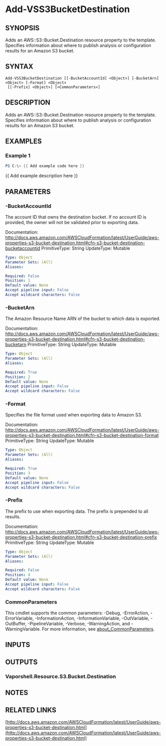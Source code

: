 # Add-VSS3BucketDestination

## SYNOPSIS
Adds an AWS::S3::Bucket.Destination resource property to the template.
Specifies information about where to publish analysis or configuration results for an Amazon S3 bucket.

## SYNTAX

```
Add-VSS3BucketDestination [[-BucketAccountId] <Object>] [-BucketArn] <Object> [-Format] <Object>
 [[-Prefix] <Object>] [<CommonParameters>]
```

## DESCRIPTION
Adds an AWS::S3::Bucket.Destination resource property to the template.
Specifies information about where to publish analysis or configuration results for an Amazon S3 bucket.

## EXAMPLES

### Example 1
```powershell
PS C:\> {{ Add example code here }}
```

{{ Add example description here }}

## PARAMETERS

### -BucketAccountId
The account ID that owns the destination bucket.
If no account ID is provided, the owner will not be validated prior to exporting data.

Documentation: http://docs.aws.amazon.com/AWSCloudFormation/latest/UserGuide/aws-properties-s3-bucket-destination.html#cfn-s3-bucket-destination-bucketaccountid
PrimitiveType: String
UpdateType: Mutable

```yaml
Type: Object
Parameter Sets: (All)
Aliases:

Required: False
Position: 1
Default value: None
Accept pipeline input: False
Accept wildcard characters: False
```

### -BucketArn
The Amazon Resource Name ARN of the bucket to which data is exported.

Documentation: http://docs.aws.amazon.com/AWSCloudFormation/latest/UserGuide/aws-properties-s3-bucket-destination.html#cfn-s3-bucket-destination-bucketarn
PrimitiveType: String
UpdateType: Mutable

```yaml
Type: Object
Parameter Sets: (All)
Aliases:

Required: True
Position: 2
Default value: None
Accept pipeline input: False
Accept wildcard characters: False
```

### -Format
Specifies the file format used when exporting data to Amazon S3.

Documentation: http://docs.aws.amazon.com/AWSCloudFormation/latest/UserGuide/aws-properties-s3-bucket-destination.html#cfn-s3-bucket-destination-format
PrimitiveType: String
UpdateType: Mutable

```yaml
Type: Object
Parameter Sets: (All)
Aliases:

Required: True
Position: 3
Default value: None
Accept pipeline input: False
Accept wildcard characters: False
```

### -Prefix
The prefix to use when exporting data.
The prefix is prepended to all results.

Documentation: http://docs.aws.amazon.com/AWSCloudFormation/latest/UserGuide/aws-properties-s3-bucket-destination.html#cfn-s3-bucket-destination-prefix
PrimitiveType: String
UpdateType: Mutable

```yaml
Type: Object
Parameter Sets: (All)
Aliases:

Required: False
Position: 4
Default value: None
Accept pipeline input: False
Accept wildcard characters: False
```

### CommonParameters
This cmdlet supports the common parameters: -Debug, -ErrorAction, -ErrorVariable, -InformationAction, -InformationVariable, -OutVariable, -OutBuffer, -PipelineVariable, -Verbose, -WarningAction, and -WarningVariable. For more information, see [about_CommonParameters](http://go.microsoft.com/fwlink/?LinkID=113216).

## INPUTS

## OUTPUTS

### Vaporshell.Resource.S3.Bucket.Destination
## NOTES

## RELATED LINKS

[http://docs.aws.amazon.com/AWSCloudFormation/latest/UserGuide/aws-properties-s3-bucket-destination.html](http://docs.aws.amazon.com/AWSCloudFormation/latest/UserGuide/aws-properties-s3-bucket-destination.html)

